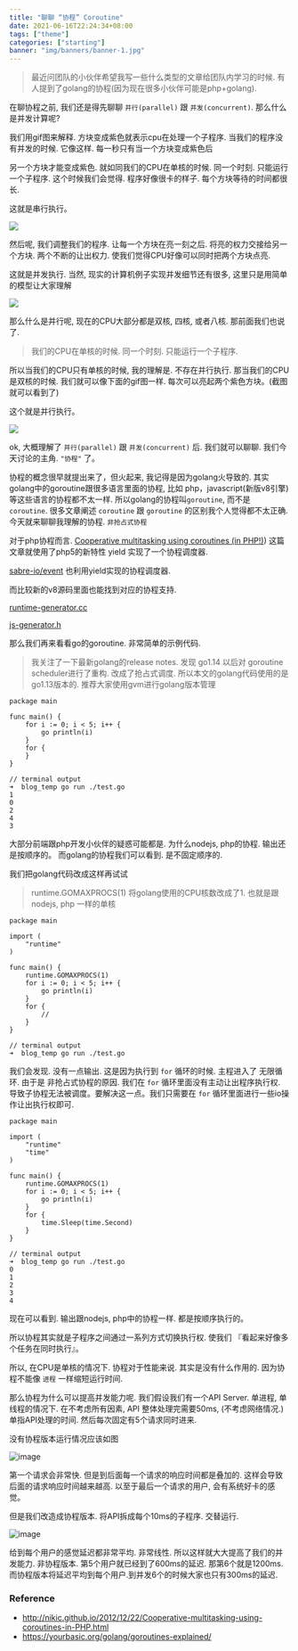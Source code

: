 ```yaml
---
title: "聊聊 “协程” Coroutine"
date: 2021-06-16T22:24:34+08:00
tags: ["theme"]
categories: ["starting"]
banner: "img/banners/banner-1.jpg"
---
```


> 最近问团队的小伙伴希望我写一些什么类型的文章给团队内学习的时候. 有人提到了golang的协程(因为现在很多小伙伴可能是php+golang).

在聊协程之前, 我们还是得先聊聊 `并行(parallel)` 跟 `并发(concurrent)`.  那么什么是并发计算呢?

我们用gif图来解释. 方块变成紫色就表示cpu在处理一个子程序. 当我们的程序没有并发的时候. 它像这样. 每一秒只有当一个方块变成紫色后

另一个方块才能变成紫色. 就如同我们的CPU在单核的时候. 同一个时刻. 只能运行一个子程序. 这个时候我们会觉得. 程序好像很卡的样子. 每个方块等待的时间都很长.

这就是串行执行。

![](https://other.wkcoding.com/2.gif)

然后呢, 我们调整我们的程序. 让每一个方块在亮一刻之后. 将亮的权力交接给另一个方块. 两个不断的让出权力. 使我们觉得CPU好像可以同时把两个方块点亮.

这就是并发执行. 当然, 现实的计算机例子实现并发细节还有很多, 这里只是用简单的模型让大家理解

![](https://other.wkcoding.com/1.gif)

那么什么是并行呢, 现在的CPU大部分都是双核, 四核, 或者八核.
那前面我们也说了.

> 我们的CPU在单核的时候. 同一个时刻. 只能运行一个子程序. 

所以当我们的CPU只有单核的时候, 我的理解是. 不存在并行执行. 那当我们的CPU是双核的时候. 我们就可以像下面的gif图一样.
每次可以亮起两个紫色方块。(截图就可以看到了)

这个就是并行执行。

![](https://other.wkcoding.com/3.gif)

ok, 大概理解了 `并行(parallel)` 跟 `并发(concurrent)` 后. 我们就可以聊聊. 我们今天讨论的主角. `"协程"` 了。

协程的概念很早就提出来了，但火起来, 我记得是因为golang火导致的. 其实golang中的goroutine跟很多语言里面的协程, 比如 php，javascript(新版v8引擎) 等这些语言的协程都不太一样. 所以golang的协程叫`goroutine`, 而不是 `coroutine`. 很多文章阐述 `coroutine` 跟 `goroutine` 的区别我个人觉得都不太正确. 今天就来聊聊我理解的协程.  `非抢占式协程`

对于php协程而言. [Cooperative multitasking using coroutines (in PHP!)](http://nikic.github.io/2012/12/22/Cooperative-multitasking-using-coroutines-in-PHP.html)) 这篇文章就使用了php5的新特性 yield 实现了一个协程调度器.

[sabre-io/event](https://github.com/sabre-io/event) 也利用yield实现的协程调度器.

而比较新的v8源码里面也能找到对应的协程支持.

[runtime-generator.cc](https://github.com/v8/v8/blob/0fd6ef88d5fd3dcfa30b4e337288dd30a0dad882/src/runtime/runtime-generator.cc#L15)

[js-generator.h](https://github.com/v8/v8/blob/29d08f1cd8ad3b3069bff726712f62f6826acddb/src/objects/js-generator.h#L16)

那么我们再来看看go的goroutine. 非常简单的示例代码.

> 我关注了一下最新golang的release notes. 发现 go1.14 以后对 goroutine scheduler进行了重构. 改成了抢占式调度. 所以本文的golang代码使用的是go1.13版本的. 推荐大家使用gvm进行golang版本管理

```golang
package main

func main() {
	for i := 0; i < 5; i++ {
		go println(i)
	}
	for {
	}
}

// terminal output
➜  blog_temp go run ./test.go
1
0
2
4
3
```

大部分前端跟php开发小伙伴的疑惑可能都是. 为什么nodejs, php的协程. 输出还是按顺序的。 而golang的协程我们可以看到. 是不固定顺序的.

我们把golang代码改成这样再试试
> runtime.GOMAXPROCS(1) 将golang使用的CPU核数改成了1. 也就是跟nodejs, php 一样的单核
```golang
package main

import (
	"runtime"
)

func main() {
	runtime.GOMAXPROCS(1)
	for i := 0; i < 5; i++ {
		go println(i)
	}
	for {
		// 
	}
}

// terminal output
➜  blog_temp go run ./test.go
```

我们会发现. 没有一点输出. 这是因为执行到 `for` 循环的时候. 主程进入了 无限循环. 由于是 非抢占式协程的原因. 我们在 `for` 循环里面没有主动让出程序执行权. 导致子协程无法被调度。要解决这一点。我们只需要在 `for` 循环里面进行一些io操作让出执行权即可.

```golang
package main

import (
	"runtime"
	"time"
)

func main() {
	runtime.GOMAXPROCS(1)
	for i := 0; i < 5; i++ {
		go println(i)
	}
	for {
		time.Sleep(time.Second)
	}
}

// terminal output
➜  blog_temp go run ./test.go
0
1
2
3
4
```

现在可以看到. 输出跟nodejs, php中的协程一样. 都是按顺序执行的。

所以协程其实就是子程序之间通过一系列方式切换执行权. 使我们 『看起来好像多个任务在同时执行』。

所以, 在CPU是单核的情况下. 协程对于性能来说. 其实是没有什么作用的. 因为协程不能像 `进程` 一样缩短运行时间.

那么协程为什么可以提高并发能力呢. 我们假设我们有一个API Server. 单进程, 单线程的情况下. 在不考虑所有因素, API 整体处理完需要50ms, (不考虑网络情况.) 单指API处理的时间. 然后每次固定有5个请求同时进来. 

没有协程版本运行情况应该如图

![image](https://user-images.githubusercontent.com/20190812/91273805-5ab08680-e7b0-11ea-9a98-228aeaa5d988.png)

第一个请求会非常快. 但是到后面每一个请求的响应时间都是叠加的. 这样会导致后面的请求响应时间越来越高. 以至于最后一个请求的用户, 会有系统好卡的感觉。

但是我们改造成协程版本. 将API拆成每个10ms的子程序. 交替运行. 

![image](https://user-images.githubusercontent.com/20190812/91274321-1376c580-e7b1-11ea-990c-56cd55134439.png)

给到每个用户的感觉延迟都非常平均. 非常线性. 所以这样就大大提高了我们的并发能力. 非协程版本. 第5个用户就已经到了600ms的延迟. 那第6个就是1200ms. 而协程版本将延迟平均到每个用户.到并发6个的时候大家也只有300ms的延迟.

### Reference
- http://nikic.github.io/2012/12/22/Cooperative-multitasking-using-coroutines-in-PHP.html
- https://yourbasic.org/golang/goroutines-explained/